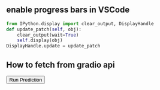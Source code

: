 ## enable progress bars in VSCode
```python
from IPython.display import clear_output, DisplayHandle
def update_patch(self, obj):
    clear_output(wait=True)
    self.display(obj)
DisplayHandle.update = update_patch
```

## How to fetch from gradio api
<script setup>
    import { client } from "@gradio/client";
    const run = async () => {
        console.log("getting data")
        const response_0 = await fetch("https://raw.githubusercontent.com/gradio-app/gradio/main/test/test_files/bus.png");
        const exampleImage = await response_0.blob();
                            
        const app = await client("https://mojodojodev-minimal.hf.space/");
        const result = await app.predict("/predict", [
                    exampleImage, 	// blob in 'img' Image component
        ]);

        console.log(result?.data);
    }
</script>


  <div>
    <button @click="run">Run Prediction</button>
  </div>
